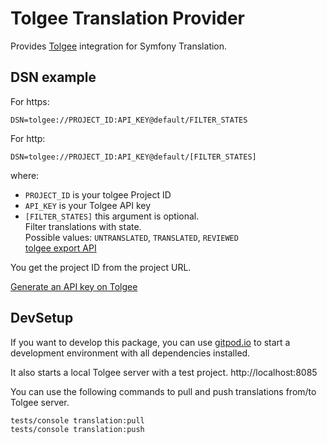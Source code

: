 Tolgee Translation Provider
=============================

Provides [Tolgee](https://tolgee.io/) integration for Symfony Translation.

DSN example
-----------

For https:
```
DSN=tolgee://PROJECT_ID:API_KEY@default/FILTER_STATES
```

For http:
```
DSN=tolgee://PROJECT_ID:API_KEY@default/[FILTER_STATES]
```


where:
 - `PROJECT_ID` is your tolgee Project ID
 - `API_KEY` is your Tolgee API key
 - `[FILTER_STATES]` this argument is optional.<br>Filter translations with state.<br>Possible values: `UNTRANSLATED`, `TRANSLATED`, `REVIEWED`<br>[tolgee export API](https://tolgee.io/api#tag/Export/operation/export_1)


You get the project ID from the project URL.

[Generate an API key on Tolgee](https://app.tolgee.io/account/apiKeys)

DevSetup
-----------

If you want to develop this package, you can use [gitpod.io](https://gitpod.io/) to start a development environment with all dependencies installed.

It also starts a local Tolgee server with a test project.
http://localhost:8085

You can use the following commands to pull and push translations from/to Tolgee server.

```bash
tests/console translation:pull
tests/console translation:push
```
